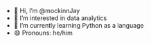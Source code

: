 - 👋 Hi, I’m @mockinnJay
- 👀 I’m interested in data analytics
- 🌱 I’m currently learning Python as a language 
- 😄 Pronouns: he/him


<!---
mockinnJay/mockinnJay is a ✨ special ✨ repository because its `README.md` (this file) appears on your GitHub profile.
You can click the Preview link to take a look at your changes.
--->

